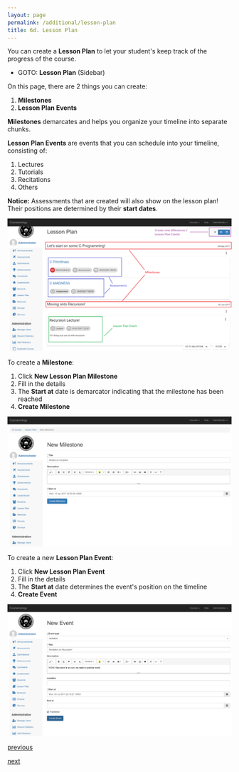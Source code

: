 ```yaml
---
layout: page
permalink: /additional/lesson-plan
title: 6d. Lesson Plan
---
```


You can create a **Lesson Plan** to let your student's keep track of the progress of the course.
  * GOTO: **Lesson Plan** (Sidebar)

On this page, there are 2 things you can create:
  1. **Milestones**
  2. **Lesson Plan Events**

**Milestones** demarcates and helps you organize your timeline into separate chunks.

**Lesson Plan Events** are events that you can schedule into your timeline, consisting of:
  1. Lectures
  2. Tutorials
  3. Recitations
  4. Others

**Notice:** Assessments that are created will also show on the lesson plan! Their positions are determined by their **start dates**.

![6D-1](/images/6D-1.png)

To create a **Milestone**:
  1. Click **New Lesson Plan Milestone**
  2. Fill in the details
  3. The **Start at** date is demarcator indicating that the milestone has been reached
  4. **Create Milestone**

![6D-2](/images/6D-2.png)

To create a new **Lesson Plan Event**:
  1. Click **New Lesson Plan Event**
  2. Fill in the details
  3. The **Start at** date determines the event's position on the timeline
  4. **Create Event**

![6D-3](/images/6D-3.png)

[previous](/additional/achievements)

[next](/additional/forum)